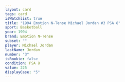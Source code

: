 ```yaml
---
layout: card
tags: card
isWatchlist: true
title: "1994 Emotion N-Tense Michael Jordan #3 PSA 8"
sport: Basketball
year: 1994
brand: Emotion N-Tense
subset: ""
player: Michael Jordan
lastName: Jordan
number: "3"
isRookie: false
condition: PSA 8
value: 225
displayCase: "5"
---
```

